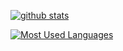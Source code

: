 [![github stats](https://github-readme-stats.vercel.app/api?username=ZJUGuoShuai&show_icons=true&theme=default)](https://github.com/anuraghazra/github-readme-stats)

[![Most Used Languages](https://github-readme-stats.vercel.app/api/top-langs/?username=ZJUGuoShuai&layout=compact&hide=html,css)](https://github.com/anuraghazra/github-readme-stats)
